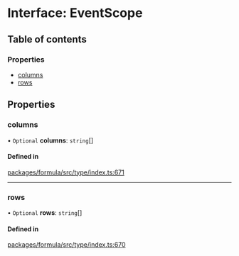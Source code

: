 # Interface: EventScope

## Table of contents

### Properties

- [columns](EventScope.md#columns)
- [rows](EventScope.md#rows)

## Properties

### <a id="columns" name="columns"></a> columns

• `Optional` **columns**: `string`[]

#### Defined in

[packages/formula/src/type/index.ts:671](https://github.com/mashcard/mashcard/blob/main/packages/formula/src/type/index.ts#L671)

---

### <a id="rows" name="rows"></a> rows

• `Optional` **rows**: `string`[]

#### Defined in

[packages/formula/src/type/index.ts:670](https://github.com/mashcard/mashcard/blob/main/packages/formula/src/type/index.ts#L670)
